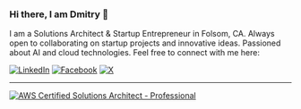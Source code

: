 ### Hi there, I am Dmitry 👋

I am a Solutions Architect & Startup Entrepreneur in Folsom, CA. Always open to collaborating on startup projects and innovative ideas. Passioned about AI and cloud technologies. Feel free to connect with me here:

[![LinkedIn](https://img.shields.io/badge/linkedin-%230077B5.svg?style=for-the-badge&logo=linkedin&logoColor=white)](https://www.linkedin.com/in/yeskin)
[![Facebook](https://img.shields.io/badge/Facebook-%231877F2.svg?style=for-the-badge&logo=Facebook&logoColor=white)](https://www.facebook.com/dmitry.yeskin)
[![X](https://img.shields.io/badge/X-%23000000.svg?style=for-the-badge&logo=X&logoColor=white)](https://twitter.com/DmitryYeskin)

---

[![AWS Certified Solutions Architect - Professional](https://images.credly.com/size/680x680/images/2d84e428-9078-49b6-a804-13c15383d0de/image.png)](https://www.credly.com/badges/c91363a2-6f88-47c1-9863-9bc663c5f259)

<!--
**dimonets/dimonets** is a ✨ _special_ ✨ repository because its `README.md` (this file) appears on your GitHub profile.

Here are some ideas to get you started:

- 🔭 I’m currently working on ...
- 🌱 I’m currently learning ...
- 👯 I’m looking to collaborate on ...
- 🤔 I’m looking for help with ...
- 💬 Ask me about ...
- 📫 How to reach me: ...
- 😄 Pronouns: ...
- ⚡ Fun fact: ...
-->
